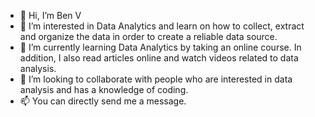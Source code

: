- 👋 Hi, I’m Ben V
- 👀 I’m interested in Data Analytics and learn on how to collect, extract and organize the data in order to create a reliable data source.
- 🌱 I’m currently learning Data Analytics by taking an online course. In addition, I also read articles online and watch videos related to data analysis.
- 💞️ I’m looking to collaborate with people who are interested in data analysis and has a knowledge of coding.
- 📫 You can directly send me a message.

<!---
MrBV061222/MrBV061222 is a ✨ special ✨ repository because its `README.md` (this file) appears on your GitHub profile.
You can click the Preview link to take a look at your changes.
--->
